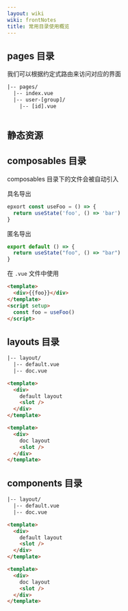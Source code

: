 ```yaml
---
layout: wiki
wiki: frontNotes
title: 常用目录使用概览
---
```


## pages 目录

我们可以根据约定式路由来访问对应的界面

```txt
|-- pages/
  |-- index.vue
  |-- user-[group]/
    |-- [id].vue
```

```html

```

## 静态资源

## composables 目录

composables 目录下的文件会被自动引入

具名导出

```ts composables/useFoo.ts
epxort const useFoo = () => {
  return useState('foo', () => 'bar')
}
```

匿名导出

```ts composables/useFoo.ts
export default () => {
  return useState("foo", () => "bar")
}
```

在 `.vue` 文件中使用

```html app.vue
<template>
  <div>{{foo}}</div>
</template>
<script setup>
  const foo = useFoo()
</script>
```

## layouts 目录

```txt
|-- layout/
  |-- default.vue
  |-- doc.vue
```

```html layouts/default.vue
<template>
  <div>
    default layout
    <slot />
  </div>
</template>
```

```html layouts/doc.vue
<template>
  <div>
    doc layout
    <slot />
  </div>
</template>
```

## components 目录

```txt
|-- layout/
  |-- default.vue
  |-- doc.vue
```

```html layouts/default.vue
<template>
  <div>
    default layout
    <slot />
  </div>
</template>
```

```html layouts/doc.vue
<template>
  <div>
    doc layout
    <slot />
  </div>
</template>
```
